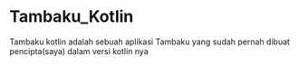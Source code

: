 # Tambaku_Kotlin

Tambaku kotlin adalah sebuah aplikasi Tambaku yang sudah pernah dibuat pencipta(saya) dalam versi kotlin nya 
